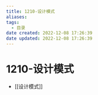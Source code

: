 ```yaml
---
title: 1210-设计模式
aliases:
tags:
  - 目录
date created: 2022-12-08 17:26:39
date updated: 2022-12-08 17:26:39
---
```


# 1210-设计模式

- [[设计模式]]
